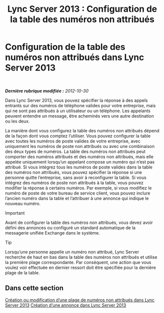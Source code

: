 ﻿---
title: 'Lync Server 2013 : Configuration de la table des numéros non attribués'
TOCTitle: Configuration de la table des numéros non attribués
ms:assetid: eaa01986-e92f-4328-acf6-4e46c4306a04
ms:mtpsurl: https://technet.microsoft.com/fr-fr/library/Gg399053(v=OCS.15)
ms:contentKeyID: 49299257
ms.date: 05/20/2016
mtps_version: v=OCS.15
ms.translationtype: HT
---

# Configuration de la table des numéros non attribués dans Lync Server 2013

 

_**Dernière rubrique modifiée :** 2012-10-30_

Dans Lync Server 2013, vous pouvez spécifier la réponse à des appels entrants sur des numéros de téléphone valides pour votre entreprise, mais qui ne sont pas attribués à un utilisateur ou un téléphone. Les appelants peuvent entendre un message, être acheminés vers une autre destination ou les deux.

La manière dont vous configurez la table des numéros non attribués dépend de la façon dont vous comptez l’utiliser. Vous pouvez configurer la table avec toutes les numéros de poste valides de votre entreprise, avec uniquement les numéros de poste non attribués ou avec une combinaison des deux types de numéros. La table des numéros non attribués peut comporter des numéros attribués et des numéros non attribués, mais elle appelée uniquement lorsqu’un appelant compose un numéro qui n’est pas attribué. Si vous intégrez tous les numéros de poste valides dans la table des numéros non attribués, vous pouvez spécifier la réponse si une personne quitte l’entreprise, sans avoir à reconfigurer la table. Si vous intégrez des numéros de poste non attribués à la table, vous pouvez modifier la réponse à certains numéros. Par exemple, si vous modifiez le numéro de poste de votre bureau de service client, vous pouvez inclure l’ancien numéro dans la table et l’attribuer à une annonce qui indique le nouveau numéro.

> [!important]  
> Avant de configurer la table des numéros non attribués, vous devez avoir défini des annonces ou configuré un standard automatique de la messagerie unifiée Exchange dans le système.

> [!tip]  
> Lorsqu’une personne appelle un numéro non attribué, Lync Server recherche de haut en bas dans la table des numéros non attribués et utilise la première plage correspondante. Par conséquent, une action que vous voulez voir effectuée en dernier ressort doit être spécifiée pour la dernière plage de la table.

## Dans cette section

[Création ou modification d’une plage de numéros non attribués dans Lync Server 2013](lync-server-2013-create-or-modify-an-unassigned-number-range.md) [Création d’une annonce dans Lync Server 2013](lync-server-2013-create-an-announcement.md)

